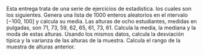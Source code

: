 Esta entrega trata de una serie de ejercicios de estadistica. los cuales son los siguientes.
Genera una lista de 1000 enteros aleatorios en el ntervalo [−100, 100] y calcula su media.
Las alturas de ocho estudiantes, medidas en pulgadas, son 71, 73, 59, 62, 65, 61, 73, 61. Calcula la media, la mediana y la moda de estas alturas.
Usando los mismos datos, calcula la desviación típica y la varianza de las alturas de la muestra.
Calcula el rango de la muestra de alturas anterior.

